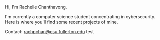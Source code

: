 Hi, I'm Rachelle Chanthavong.

I'm currently a computer science student concentrating in cybersecurity. Here is where you'll find some recent projects of mine. 

Contact: rachpchan@csu.fullerton.edu
<meta http-equiv="refresh" content="0" url="http://username.github.io/repositoryname/folder/work.html" />
<ahref>test</href>
